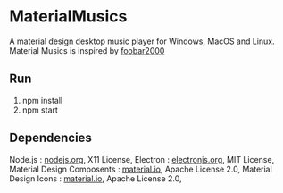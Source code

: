 # MaterialMusics
A material design desktop music player for Windows, MacOS and Linux.
Material Musics is inspired by [foobar2000](https://www.foobar2000.org/)


## Run
1) npm install
2) npm start


## Dependencies
Node.js : [nodejs.org](https://nodejs.org/en/), X11 License,
Electron : [electronjs.org](https://electronjs.org/), MIT License,
Material Design Composents : [material.io](https://material.io/components/), Apache License 2.0,
Material Design Icons : [material.io](https://material.io/tools/icons/?style=baseline), Apache License 2.0,
